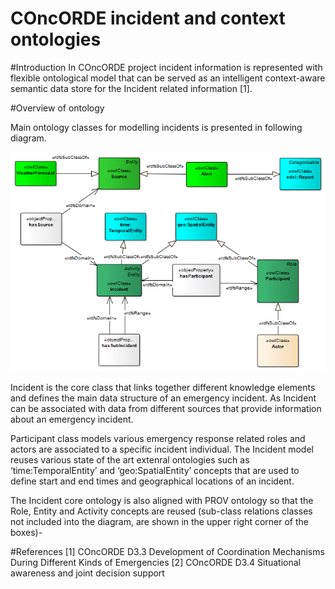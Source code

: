 # COncORDE incident and context ontologies

#Introduction
In COncORDE project incident information is represented with flexible ontological model that can be served as an intelligent context-aware semantic data store for the Incident related information [1].  

#Overview of ontology

Main ontology classes for modelling incidents is presented in following diagram.

![Report categories](https://raw.githubusercontent.com/OntoRep/COncORDE/master/EA8.png)

Incident is the core class that links together different knowledge elements and defines the main data structure of an emergency incident. As Incident can be associated with data from different sources that provide information about an emergency incident. 

Participant class models various emergency response related roles and actors are associated to a specific incident individual. The Incident model reuses various state of the art extenral ontologies such as ‘time:TemporalEntity’ and ‘geo:SpatialEntity’ concepts that are used to define start and end times and geographical locations of an incident. 

The Incident core ontology is also aligned with PROV ontology so that the Role, Entity and Activity concepts are reused (sub-class relations classes not included into the diagram, are shown in the upper right corner of the boxes)-

#References
[1] COncORDE D3.3 Development of Coordination Mechanisms During Different Kinds of Emergencies
[2] COncORDE D3.4 Situational awareness and joint decision support
